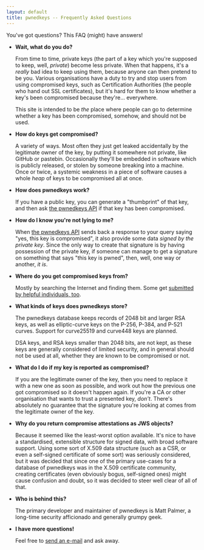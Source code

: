 ```yaml
---
layout: default
title: pwnedkeys -- Frequently Asked Questions
---
```

You've got questions?  This FAQ (might) have answers!

* **Wait, what do you do?**

  From time to time, private keys (the part of a key which you're supposed to
  keep, well, *private*) become less private.  When that happens, it's a
  *really* bad idea to keep using them, because anyone can then pretend to be
  you.  Various organisations have a duty to try and stop users from using
  compromised keys, such as Certification Authorities (the people who hand out
  SSL certificates), but it's hard for them to know whether a key's been
  compromised because they're... everywhere.

  This site is intended to be *the* place where people can go to determine
  whether a key has been compromised, somehow, and should not be used.

* **How do keys get compromised?**

  A variety of ways.  Most often they just get leaked accidentally by the
  legitimate owner of the key, by putting it somewhere not private, like
  GitHub or pastebin.  Occasionally they'll be embedded in software which
  is publicly released, or stolen by someone breaking into a machine.
  Once or twice, a systemic weakness in a piece of software causes a whole
  *heap* of keys to be compromised all at once.

* **How does pwnedkeys work?**

  If you have a public key, you can generate a "thumbprint" of that key, and
  then ask [the pwnedkeys API](search.html) if that key has been compromised.

* **How do I know you're not lying to me?**

  When [the pwnedkeys API](search.html) sends back a response to your query
  saying "yes, this key is compromised", it also provide some data *signed by
  the private key*.  Since the only way to create that signature is by having
  possession of the private key, if someone can manage to get a signature on
  something that says "this key is pwned", then, well, one way or another, *it
  is*.

* **Where do you get compromised keys from?**

  Mostly by searching the Internet and finding them.  Some get [submitted by
  helpful individuals, too](submit.html).

* **What kinds of keys does pwnedkeys store?**

  The pwnedkeys database keeps records of 2048 bit and larger RSA keys, as well
  as elliptic-curve keys on the P-256, P-384, and P-521 curves.  Support for
  curve25519 and curve448 keys are planned.

  DSA keys, and RSA keys smaller than 2048 bits, are not kept, as these keys are
  generally considered of limited security, and in general should not be used at
  all, whether they are known to be compromised or not.

* **What do I do if my key is reported as compromised?**

  If you are the legitimate owner of the key, then you need to replace it with
  a new one as soon as possible, and work out how the previous one got compromised
  so it doesn't happen again.  If you're a CA or other organisation that wants to
  trust a presented key, *don't*.  There's absolutely no guarantee that the
  signature you're looking at comes from the legitimate owner of the key.

* **Why do you return compromise attestations as JWS objects?**

  Because it seemed like the least-worst option available.  It's nice to have a
  standardised, extensible structure for signed data, with broad software
  support.  Using some sort of X.509 data structure (such as a CSR, or even a
  self-signed certificate of some sort) was seriously considered, but it was
  decided that since one of the primary use-cases for a database of pwnedkeys
  was in the X.509 certificate community, creating certificates (even obviously
  bogus, self-signed ones) might cause confusion and doubt, so it was decided
  to steer well clear of all of that.

* **Who is behind this?**

  The primary developer and maintainer of pwnedkeys is Matt Palmer, a long-time
  security afficionado and generally grumpy geek.

* **I have more questions!**

  Feel free to [send an e-mail](mailto:contact@pwnedkeys.com) and ask away.
